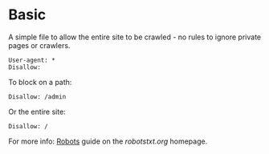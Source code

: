 # Basic

A simple file to allow the entire site to be crawled - no rules to ignore private pages or crawlers.

```
User-agent: *
Disallow:
```

To block on a path:

```
Disallow: /admin
```


Or the entire site:

```
Disallow: /
```


For more info: [Robots](https://www.robotstxt.org/robotstxt.html) guide on the _robotstxt.org_ homepage.
